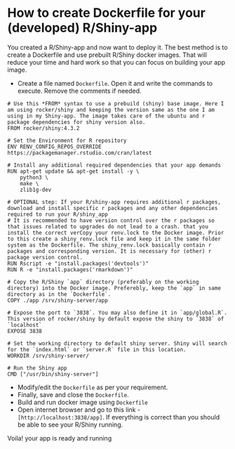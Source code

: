 # How to create Dockerfile for your (developed) R/Shiny-app

You created a R/Shiny-app and now want to deploy it. The best method is to create a Dockerfile and use prebuilt R/Shiny docker images. 
That will reduce your time and hard work so that you can focus on building your app image.

-  Create a file named `Dockerfile`. Open it and write the commands to execute. Remove the comments if needed.

```
# Use this *FROM* syntax to use a prebuild (shiny) base image. Here I am using rocker/shiny and keeping the version same as the one I am using in my Shiny-app. The image takes care of the ubuntu and r package dependencies for shiny version also. 
FROM rocker/shiny:4.3.2

# Set the Environment for R repository
ENV RENV_CONFIG_REPOS_OVERRIDE https://packagemanager.rstudio.com/cran/latest

# Install any additional required dependencies that your app demands 
RUN apt-get update && apt-get install -y \
    python3 \
    make \
    zlib1g-dev
  
# OPTIONAL step: If your R/shiny-app requires additional r packages, download and install specific r packages and any other dependencies required to run your R/shiny_app 
# It is recommended to have version control over the r packages so that issues related to upgrades do not lead to a crash. that you install the correct verCopy your renv.lock to the Docker image. Prior to this create a shiny_renv.lock file and keep it in the same folder system as the Dockerfile. The shiny_renv.lock basically contain r packages and corresponding version. It is necessary for (other) r package version control. 
RUN Rscript -e "install.packages('devtools')"
RUN R -e "install.packages('rmarkdown')"

# Copy the R/Shiny `app` directory (preferably on the working directory) into the Docker image. Preferebly, keep the `app` in same directory as in the `Dockerfile`.
COPY ./app /srv/shiny-server/app

# Expose the port to `3838`. You may also define it in `app/global.R`. This version of rocker/shiny by default expose the shiny to `3838` of `localhost`
EXPOSE 3838

# Set the working directory to default shiny server. Shiny will search for the `index.html` or `server.R` file in this location.
WORKDIR /srv/shiny-server/

# Run the Shiny app
CMD ["/usr/bin/shiny-server"]                         
```

-   Modify/edit the `Dockerfile` as per your requirement.
-   Finally, save and close the `Dockerfile`.
-   Build and run docker image using `Dockerfile`
-   Open internet browser and go to this link - `[http://localhost:3838/app]`. If everything is correct than you should be able to see your R/Shiny running. 
  
Voila! your app is ready and running

